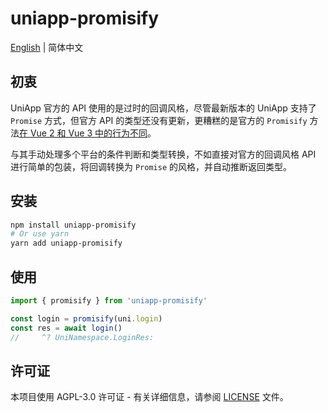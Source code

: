 # uniapp-promisify

[English](https://github.com/MaikoTan/uniapp-promisify/blob/master/README.md) | 简体中文

## 初衷

UniApp 官方的 API 使用的是过时的回调风格，尽管最新版本的 UniApp 支持了 `Promise` 方式，但官方 API 的类型还没有更新，更糟糕的是官方的 `Promisify` 方法[在 Vue 2 和 Vue 3 中的行为不同](https://uniapp.dcloud.net.cn/api/#vue-2-%E5%92%8C-vue-3-%E7%9A%84-api-promise-%E5%8C%96)。

与其手动处理多个平台的条件判断和类型转换，不如直接对官方的回调风格 API 进行简单的包装，将回调转换为 `Promise` 的风格，并自动推断返回类型。

## 安装

```bash
npm install uniapp-promisify
# Or use yarn
yarn add uniapp-promisify
```

## 使用

```ts
import { promisify } from 'uniapp-promisify'

const login = promisify(uni.login)
const res = await login()
//     ^? UniNamespace.LoginRes: 
```

## 许可证

本项目使用 AGPL-3.0 许可证 - 有关详细信息，请参阅 [LICENSE](./LICENSE) 文件。
